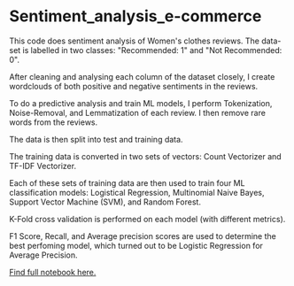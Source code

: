 # Sentiment_analysis_e-commerce

This code does sentiment analysis of Women's clothes reviews. The data-set is labelled in two classes: "Recommended: 1" and "Not Recommended: 0".

After cleaning and analysing each column of the dataset closely, I create wordclouds of both positive and negative sentiments in the reviews. 

To do a predictive analysis and train ML models, I perform Tokenization, Noise-Removal, and Lemmatization of each review. I then remove rare words from the reviews.

The data is then split into test and training data.

The training data is converted in two sets of vectors: Count Vectorizer and TF-IDF Vectorizer.

Each of these sets of training data are then used to train four ML classification models: Logistical Regression, Multinomial Naive Bayes, Support Vector Machine (SVM), and Random Forest. 

K-Fold cross validation is performed on each model (with different metrics).

F1 Score, Recall, and Average precision scores are used to determine the best perfoming model, which turned out to be Logistic Regression for Average Precision.

[Find full notebook here.](https://nbviewer.org/github/tgautam16/Sentiment_analysis_e-commerce/blob/main/Customer_reviews_sentiment_analysis_size_red.ipynb)

